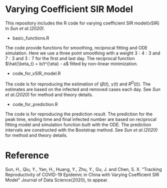 # Varying Coefficient SIR Model
This repository includes the R code for varying coefficient SIR model(vSIR) in *Sun et al.(2020)*.

* basic_functions.R

The code provide functions for smoothing, reciprocal fitting and ODE simulation. Here we use a three point smoothing with a weight $3:4:3$ and $7:3$ and $3:7$ for the first and last day. The reciprocal function $\hat{\beta_t} = b/t^{\eta} - a$ fitted by non-linear minimization.

* code_for_vSIR_model.R

The code is for reproducing the estimation of $(\beta(t)$, $\gamma(t)$ and $R^D(t))$. The estimates are based on the infected and removed cases each day. See *Sun et al.(2020)* for method and theory details. 

* code_for_prediction.R

The code is for reproducing the prediction result. The prediction for the peak time, ending time and final infected number are based on reciprocal fitting model and simulation function built with the ODE. The prediction intervals are constructed with the Bootstrap method. See *Sun et al.(2020)* for method and theory details.

# Reference
Sun, H., Qiu, Y., Yan, H., Huang, Y., Zhu, Y., Gu, J. and Chen, S. X. "Tracking Reproductivity of COVID-19 Epidemic in China with
Varying Coefficient SIR Model" Journal of Data Science(2020), to appear.
